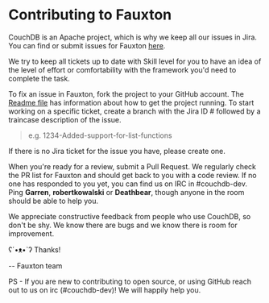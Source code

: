 Contributing to Fauxton
=======================

CouchDB is an Apache project, which is why we keep all our issues in Jira.  You can find or submit issues for Fauxton [here](https://issues.apache.org/jira/issues/?filter=12326543).

We try to keep all tickets up to date with Skill level for you to have an idea of the level of effort or comfortability with the framework you'd need to complete the task.

To fix an issue in Fauxton, fork the project to your GitHub account. The [Readme file](https://github.com/apache/couchdb-fauxton/blob/master/readme.md) has information about how to get the project running.  To start working on a specific ticket, create a branch with the Jira ID # followed by a traincase description of the issue.

> e.g.   1234-Added-support-for-list-functions

If there is no Jira ticket for the issue you have, please create one.

When you're ready for a review, submit a Pull Request. We regularly check the PR list for Fauxton and should get back to you with a code review.  If no one has responded to you yet, you can find us on IRC in #couchdb-dev.  Ping **Garren**, **robertkowalski** or **Deathbear**, though anyone in the room should be able to help you.

We appreciate constructive feedback from people who use CouchDB, so don't be shy. We know there are bugs and we know there is room for improvement.

ʕ´•ᴥ•`ʔ Thanks!

-- Fauxton team

PS - If you are new to contributing to open source, or using GitHub reach out to us on irc (#couchdb-dev)! We will happily help you.

